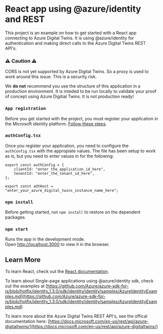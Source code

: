 # React app using @azure/identity and REST

This project is an example on how to get started with a React app connecting to Azure Digital Twins. It is using @azure/identity for authentication and making direct calls to the Azure Digital Twins REST API's.

### ⚠ Caution ⚠

CORS is not yet supported by Azure Digital Twins. So a proxy is used to work around this issue. This is a security risk.

We **do not** recommend you use the structure of this application in a production environment. It is inteded to be run locally to validate your proof of concept using Azure Digitial Twins. It is not production ready!

### `App registration`

Before you get started with the project, you must register your application in the Microsoft identity platform. [Follow these steps](https://docs.microsoft.com/en-us/azure/active-directory/develop/scenario-spa-app-registration).

### `authConfig.tsx`

Once you register your application, you need to configure the ``authConfig.tsx`` with the appropiate values. The file has been setup to work as is, but you need to enter values in for the following:

```
export const authConfig = {  
    clientId: "enter_the_application_id_here",
    tenantId: "enter_the_tenant_id_here",    
};

export const adtHost = "enter_your_azure_digital_twins_instance_name_here";

```
### `npm install`

Before getting started, run ``npm install`` to restore on the dependent packages.

### `npm start`

Runs the app in the development mode.\
Open [http://localhost:3000](http://localhost:3000) to view it in the browser.

## Learn More

To learn React, check out the [React documentation](https://reactjs.org/).

To learn about Single-page applications using @azure/identity sdk, check out the examples at [https://github.com/Azure/azure-sdk-for-js/blob/hotfix/identity_1.3.0/sdk/identity/identity/samples/AzureIdentityExamples.md](https://github.com/Azure/azure-sdk-for-js/blob/hotfix/identity_1.3.0/sdk/identity/identity/samples/AzureIdentityExamples.md)

To learn more about the Azure Digital Twins REST API's, see the offical documentation here: [https://docs.microsoft.com/en-us/rest/api/azure-digitaltwins/](https://docs.microsoft.com/en-us/rest/api/azure-digitaltwins/)
